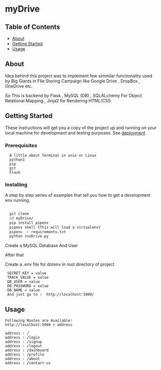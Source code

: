 # myDrive

## Table of Contents

- [About](#about)
- [Getting Started](#getting_started)
- [Usage](#usage)

## About <a name = "about"></a>

Idea behind this project was to implement few simmilar functionality used by Big Giants in FIle Storing Campaign like Google Drive , DropBox , OneDrive etc.

So This is backend by Flask , MySQL (DB) , SQLALchemy For Object Relational Mapping , Jinja2 for Rendering HTML/CSS 

## Getting Started <a name = "getting_started"></a>

These instructions will get you a copy of the project up and running on your local machine for development and testing purposes. See [deployment](#deployment) 

### Prerequisites

```
  A little about Terminal in unix or Linux
  python3
  pip
  git
  Flask
```

### Installing  <a name = "deployment"></a>
A step by step series of examples that tell you how to get a development env running.

<!-- ''' -->
```bash
 
  git clone 
  cd myDrive/
  pip install pipenv
  pipenv shell (This will load a virtualenv)
  pipenv -r requirements.txt
  python runDrive.py

```
Create a MySQL Database And User

After that

  Create a .env file for dotenv in root directory of project
```
 SECRET_KEY = value
 TRACK_VALUE = value
 DB_USER = value
 DB_PASSWORD = value
 DB_NAME = value
 And just go to :  http://localhost:5000/
```


## Usage <a name = "usage"></a>

```
Following Routes are Available:
http://localhost:5000 + address

address : /
address : /login
address : /signup
address : /logout
address : /dashboard
address : /profile
address : /about
address : /contact-us